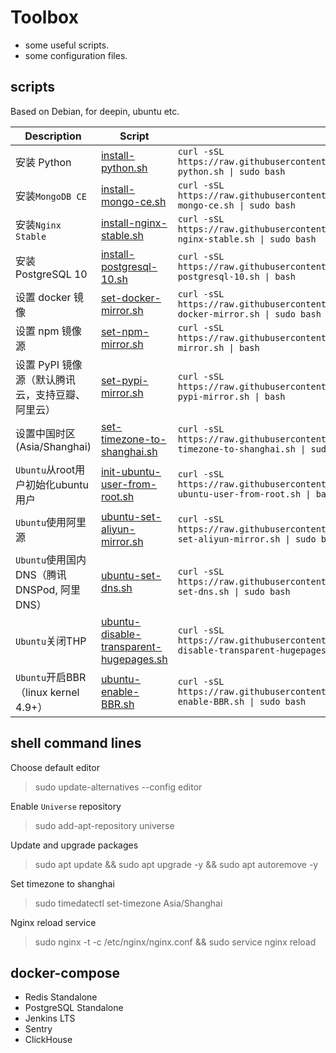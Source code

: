 Toolbox
===
* some useful scripts.
* some configuration files.

scripts
---
Based on Debian, for deepin, ubuntu etc.

Description | Script| Usage
---|---|---
安装 Python | [install-python.sh](https://raw.githubusercontent.com/ldsink/toolbox/master/install-python.sh) | `curl -sSL https://raw.githubusercontent.com/ldsink/toolbox/master/install-python.sh \| sudo bash`
安装`MongoDB CE` | [install-mongo-ce.sh](https://raw.githubusercontent.com/ldsink/toolbox/master/install-mongo-ce.sh) | `curl -sSL https://raw.githubusercontent.com/ldsink/toolbox/master/install-mongo-ce.sh \| sudo bash`
安装`Nginx Stable` | [install-nginx-stable.sh](https://raw.githubusercontent.com/ldsink/toolbox/master/install-nginx-stable.sh) | `curl -sSL https://raw.githubusercontent.com/ldsink/toolbox/master/install-nginx-stable.sh \| sudo bash`
安装 PostgreSQL 10 | [install-postgresql-10.sh](https://raw.githubusercontent.com/ldsink/toolbox/master/install-postgresql-10.sh) | `curl -sSL https://raw.githubusercontent.com/ldsink/toolbox/master/install-postgresql-10.sh \| bash`
设置 docker 镜像 | [set-docker-mirror.sh](https://raw.githubusercontent.com/ldsink/toolbox/master/set-docker-mirror.sh) | `curl -sSL https://raw.githubusercontent.com/ldsink/toolbox/master/set-docker-mirror.sh \| sudo bash`
设置 npm 镜像源 | [set-npm-mirror.sh](https://raw.githubusercontent.com/ldsink/toolbox/master/set-npm-mirror.sh) | `curl -sSL https://raw.githubusercontent.com/ldsink/toolbox/master/set-npm-mirror.sh \| bash`
设置 PyPI 镜像源（默认腾讯云，支持豆瓣、阿里云） | [set-pypi-mirror.sh](https://raw.githubusercontent.com/ldsink/toolbox/master/set-pypi-mirror.sh) | `curl -sSL https://raw.githubusercontent.com/ldsink/toolbox/master/set-pypi-mirror.sh \| bash`
设置中国时区(Asia/Shanghai) | [set-timezone-to-shanghai.sh](https://raw.githubusercontent.com/ldsink/toolbox/master/set-timezone-to-shanghai.sh) | `curl -sSL https://raw.githubusercontent.com/ldsink/toolbox/master/set-timezone-to-shanghai.sh \| sudo bash`
`Ubuntu`从root用户初始化ubuntu用户 | [init-ubuntu-user-from-root.sh](https://raw.githubusercontent.com/ldsink/toolbox/master/init-ubuntu-user-from-root.sh) | `curl -sSL https://raw.githubusercontent.com/ldsink/toolbox/master/init-ubuntu-user-from-root.sh \| bash`
`Ubuntu`使用阿里源 | [ubuntu-set-aliyun-mirror.sh](https://raw.githubusercontent.com/ldsink/toolbox/master/ubuntu-set-aliyun-mirror.sh) | `curl -sSL https://raw.githubusercontent.com/ldsink/toolbox/master/ubuntu-set-aliyun-mirror.sh \| sudo bash`
`Ubuntu`使用国内DNS（腾讯DNSPod, 阿里DNS） | [ubuntu-set-dns.sh](https://raw.githubusercontent.com/ldsink/toolbox/master/ubuntu-set-dns.sh) | `curl -sSL https://raw.githubusercontent.com/ldsink/toolbox/master/ubuntu-set-dns.sh \| sudo bash`
`Ubuntu`关闭THP | [ubuntu-disable-transparent-hugepages.sh](https://raw.githubusercontent.com/ldsink/toolbox/master/ubuntu-disable-transparent-hugepages.sh) | `curl -sSL https://raw.githubusercontent.com/ldsink/toolbox/master/ubuntu-disable-transparent-hugepages.sh \| sudo bash`
`Ubuntu`开启BBR（linux kernel 4.9+） | [ubuntu-enable-BBR.sh](https://raw.githubusercontent.com/ldsink/toolbox/master/ubuntu-enable-BBR.sh) | `curl -sSL https://raw.githubusercontent.com/ldsink/toolbox/master/ubuntu-enable-BBR.sh \| sudo bash`

shell command lines
---

Choose default editor
> sudo update-alternatives --config editor

Enable `Universe` repository
> sudo add-apt-repository universe

Update and upgrade packages
> sudo apt update && sudo apt upgrade -y && sudo apt autoremove -y

Set timezone to shanghai
> sudo timedatectl set-timezone Asia/Shanghai

Nginx reload service
> sudo nginx -t -c /etc/nginx/nginx.conf && sudo service nginx reload

docker-compose
---

* Redis Standalone
* PostgreSQL Standalone
* Jenkins LTS
* Sentry
* ClickHouse
